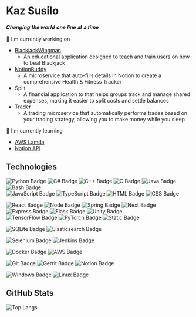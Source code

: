 # Kaz Susilo 
𝑪𝒉𝒂𝒏𝒈𝒊𝒏𝒈 𝒕𝒉𝒆 𝒘𝒐𝒓𝒍𝒅 𝒐𝒏𝒆 𝒍𝒊𝒏𝒆 𝒂𝒕 𝒂 𝒕𝒊𝒎𝒆

🔭 I'm currently working on
* [BlackjackWingman](https://github.com/KazSusilo/BlackjackWingman)
  * An educational application designed to teach and train users on how to beat Blackjack
* [NotionBuddy](https://github.com/KazSusilo/NotionBuddy)
  * A microservice that auto-fills details in Notion to create a comprehensive Health & Fitness Tracker
* Split
  * A financial application to that helps groups track and manage shared expenses, making it easier to split costs and settle balances
* Trader
  * A trading microservice that automatically performs trades based on your trading strategy, allowing you to make money while you sleep

🌱 I'm currently learning
* [AWS Lamda](https://aws.amazon.com/pm/lambda/)
* [Notion API](https://developers.notion.com/)

## Technologies
![Python Badge](https://img.shields.io/badge/python-3776AB?style=for-the-badge&logo=python&logoColor=3776AB&labelColor=20232a)
![C# Badge](https://img.shields.io/badge/C%23-A179DC?style=for-the-badge&logo=unity&logoColor=ffffff&labelColor=20232a)
![C++ Badge](https://img.shields.io/badge/c%2B%2B-00599C?style=for-the-badge&logo=c%2B%2B&logoColor=00599C&labelColor=20232a)
![C Badge](https://img.shields.io/badge/c-00599C?style=for-the-badge&logo=c&logoColor=00599C&labelColor=20232a)
![Java Badge](https://img.shields.io/badge/Java-ED8B00?style=for-the-badge&logo=openjdk&logoColor=ED8B00&labelColor=20232a)
![Bash Badge](https://img.shields.io/badge/bash-4EAA25?style=for-the-badge&logo=gnubash&logoColor=4EAA25&labelColor=20232a)
<br>
![JavaScript Badge](https://img.shields.io/badge/JavaScript-F7DF1E?style=for-the-badge&logo=javascript&logoColor=F7DF1E&labelColor=20232a)
![TypeScript Badge](https://img.shields.io/badge/typescript-3178C6?style=for-the-badge&logo=TypeScript&logoColor=3178C6&labelColor=20232a)
![HTML Badge](https://img.shields.io/badge/html-E34F26?style=for-the-badge&logo=html5&logoColor=E34F26&labelColor=20232a)
![CSS Badge](https://img.shields.io/badge/css-1572B6?style=for-the-badge&logo=css&logoColor=1572B6&labelColor=20232a)

![React Badge](https://img.shields.io/badge/React-61DAFB?style=for-the-badge&logo=react&logoColor=61DAFB&labelColor=20232a)
![Node Badge](https://img.shields.io/badge/node-5FA04E?style=for-the-badge&logo=nodedotjs&logoColor=5FA04E&labelColor=20232a)
![Spring Badge](https://img.shields.io/badge/spring-6DB33F?style=for-the-badge&logo=spring&logoColor=6DB33F&labelColor=20232a)
![Next Badge](https://img.shields.io/badge/next-CCCCCC?style=for-the-badge&logo=next.js&logoColor=FFFFFF&labelColor=20232a)
![Express Badge](https://img.shields.io/badge/express-CCCCCC?style=for-the-badge&logo=express&logoColor=FFFFFF&labelColor=20232a)
![Flask Badge](https://img.shields.io/badge/flask-CCCCCC?style=for-the-badge&logo=flask&logoColor=FFFFFF&labelColor=20232a)
![Unity Badge](https://img.shields.io/badge/Unity-CCCCCC?style=for-the-badge&logo=unity&logoColor=FFFFFF&labelColor=20232a)
<br>
![TensorFlow Badge](https://img.shields.io/badge/tensorflow-FF6F00?style=for-the-badge&logo=tensorflow&logoColor=FF6F00&labelColor=20232a)
![PyTorch Badge](https://img.shields.io/badge/pytorch-EE4C2C?style=for-the-badge&logo=pytorch&logoColor=EE4C2C&labelColor=20232a)
![Static Badge](https://img.shields.io/badge/openai-412991?style=for-the-badge&logo=openai&logoColor=412991&labelColor=20232a)

![SQLite Badge](https://img.shields.io/badge/sqlite-003B57?style=for-the-badge&logo=sqlite&logoColor=003B57&labelColor=20232a)
![Elasticsearch Badge](https://img.shields.io/badge/elasticsearch-005571?style=for-the-badge&logo=elasticsearch&logoColor=005571&labelColor=20232a)

![Selenium Badge](https://img.shields.io/badge/selenium-43B02A?style=for-the-badge&logo=selenium&logoColor=43B02A&labelColor=20232a)
![Jenkins Badge](https://img.shields.io/badge/jenkins-D24939?style=for-the-badge&logo=jenkins&logoColor=D24939&labelColor=20232a)

![Docker Badge](https://img.shields.io/badge/docker-2496ED?style=for-the-badge&logo=docker&logoColor=2496ED&labelColor=20232a)
![AWS Badge](https://img.shields.io/badge/aws-FF9900?style=for-the-badge&logo=twitch&logoColor=FF9900&labelColor=20232a)

![Git Badge](https://img.shields.io/badge/git-F05032?style=for-the-badge&logo=git&logoColor=F05032&labelColor=20232a)
![Gerrit Badge](https://img.shields.io/badge/gerrit-CCCCCC?style=for-the-badge&logo=GERRIT&logoColor=EEEEEE&labelColor=20232a)
![Notion Badge](https://img.shields.io/badge/notion-CCCCCC?style=for-the-badge&logo=notion&logoColor=FFFFFF&labelColor=20232a)

![Windows Badge](https://img.shields.io/badge/windows-0177DB?style=for-the-badge&logo=gitforwindows&logoColor=0177DB&labelColor=20232a)
![Linux Badge](https://img.shields.io/badge/linux-FCC624?style=for-the-badge&logo=linux&logoColor=FCC624&labelColor=20232a)


## GitHub Stats
<!--
<a name="GitHubStreakStats">
  <img height=200 align="center" src="https://github-readme-streak-stats-nu-two.vercel.app?user=KazSusilo&theme=transparent&date_format=%5BY%20%5DM%20j&exclude_days=Sun%2CSat&fire=8058AC&ring=8058AC&sideNums=8058AC&currStreakNum=A083C9&currStreakLabel=A083C9&sideLabels=968AEC&dates=B3AAEB&excludeDaysLabel=B3AAEB&border=A79CEA&stroke=A79CEA" />
</a>
-->

![Top Langs](https://github-readme-stats-tau-lime-87.vercel.app/api/top-langs/?username=KazSusilo&layout=compact&theme=transparent&border_color=A79CEA&title_color=8058AC&text_color=B3AAEB)


